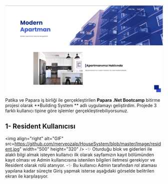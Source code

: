 ![alt text](https://github.com/merveozalp/HouseSystem/blob/master/Image/Giri%C5%9F.png)

Patika ve Papara iş birliği ile gerçekleştirilen **Papara .Net Bootcamp** bitirme projesi olarak **Building System ** adlı uygulamayı geliştirdim. Projede 3 farklı kullanıcı tipine göre işlemler gerçekleştirebiliyorsunuz.

## 1- **Resident** Kullanıcısı

   <img align="right" alt="GIF" src=https://github.com/merveozalp/HouseSystem/blob/master/Image/resident.jpg" width="500" height="320" />
-✨  Oturduğu blok ve giderleri ile alaklı bilgi almak isteyen kullanıcı ilk olarak sayfamızın kayıt bölümünden kayıt olması ve Admin kullanıcısına istenilen bilgileri iletmesi gerekiyor ve Resident olarak rolü atanıyor.
-✨ Bu kullanıcı Admin tarafından rol ataması yapılana kadar süreçte Giriş yapmak isterse aşağıdaki görselde belitrilen ekran ile karşılaşıyor.

